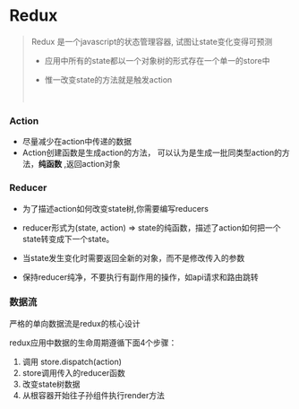 # Redux

> Redux 是一个javascript的状态管理容器, 试图让state变化变得可预测
> 
> * 应用中所有的state都以一个对象树的形式存在一个单一的store中
>   
> * 惟一改变state的方法就是触发action
>   
>   ​



### Action

* 尽量减少在action中传递的数据
* Action创建函数是生成action的方法， 可以认为是生成一批同类型action的方法，**纯函数** ,返回action对象

### Reducer

* 为了描述action如何改变state树,你需要编写reducers


* reducer形式为(state, action) => state的纯函数，描述了action如何把一个state转变成下一个state。
* 当state发生变化时需要返回全新的对象，而不是修改传入的参数
* 保持reducer纯净，不要执行有副作用的操作，如api请求和路由跳转



### 数据流

严格的单向数据流是redux的核心设计

redux应用中数据的生命周期遵循下面4个步骤：

1. 调用 store.dispatch(action)
2. store调用传入的reducer函数
3. 改变state树数据
4. 从根容器开始往子孙组件执行render方法









